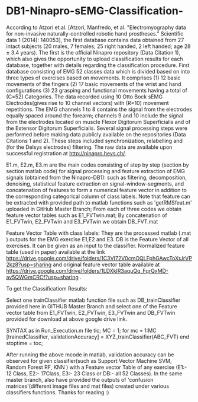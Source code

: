 # DB1-Ninapro-sEMG-Classification-
According to Atzori et.al. [Atzori, Manfredo, et al. "Electromyography data for non-invasive naturally-controlled robotic hand prostheses." Scientific data 1 (2014): 140053], the first database contains data obtained from 27 intact subjects (20 males, 7 females; 25 right handed, 2 left handed; age 28 ± 3.4 years).  The first is the official Ninapro repository (Data Citation 1), which also gives the opportunity to upload classification results for each database, together with details regarding the classification procedure.  First database consisting of EMG 52 classes data which is divided based on into three types of exercises based
on movements.  It comprises (1) 12 basic movements of the fingers (2) 17 basic movements of the wrist and hand configurations (3) 23 grasping and functional movements having a total of \(C=52\) Categories. The data recorded using 10 Otto Bock sEMG Electrodes(gives rise to 10 channel vectors) with \(R=10\) movement repetitions. The EMG channels 1 to 8 contains the signal from the electrodes equally spaced around the forearm; channels 9 and 10 include the signal from the electrodes located on  muscle Flexor Digitorum Superficialis and of the  Extensor Digitorum Superficialis. Several signal processing steps were performed before making data publicly available on the repositories (Data Citations 1 and 2). These steps included synchronization, relabelling and (for the Delsys electrodes) filtering. The raw data are available upon successful registration at http://ninapro.hevs.ch/.

E1.m, E2.m, E3.m are the main codes consisting of step by step (section by section matlab code) for signal processing and feature extraction of EMG signals (obtained from the Ninapro-DB1): such as filtering, decomposition, denoising, statistical feature extraction on signal-window-segments, and concatenation of features to form a numerical feature vector in addition to the corresponding categorical column of class labels. Note that feature can be extracted with provided path to matlab functions such as 'getRMSfeat.m' uploaded in GitHub Master Branch; From each of three codes we obtain feature vector tables such as E1_FVTwin.mat; By concatenation of E1_FVTwin, E2_FVTwin and E3_FVTwin we obtain DB_FVT.mat 

Feature Vector Table with class labels: They are the processed matlab (.mat ) outputs for the EMG exercise E1,E2 and E3. DB is the Feature Vector of all exercises. It can be given as an input to the classifier. Normalized feature table (used in paper) available at the link https://drive.google.com/drive/folders/1C3VI72V0cmOQLFphGAwcToXrJrVP2kz8?usp=sharing and original feature vector table available at https://drive.google.com/drive/folders/1LDXkIR3aquQq_FqrQxMD-av5QWGmCRCf?usp=sharing .


To get the Classificatiom Results:
  
Select one trainClassifier matlab function file such as DB_trainClassifier provided here in GITHUB Master Branch and select one of the Feature vector table from E1_FVTwin, E2_FVTwin, E3_FVTwin and DB_FVTwin provided for download at above google drive link. 

SYNTAX as in Run_Execution.m file
tic;
MC = 1; 
for mc = 1:MC  
[trainedClassifier, validationAccuracy] = XYZ_trainClassifier(ABC_FVT) 
end
stoptime = toc;

After running the above mcode in matlab, validation accuracy can be observed for given classifier(such as Support Vector Machine SVM, Random Forest RF, KNN ) with a Feature vector Table of any exercise (E1:- 12 Class, E2:- 17Class, E3:- 23 Class or DB:- all 52 Classes). 
In the same master branch, also have provided the outputs of 'confusion matrices'(different image files and mat files) created under various classifiers functions. Thanks for reading :)
